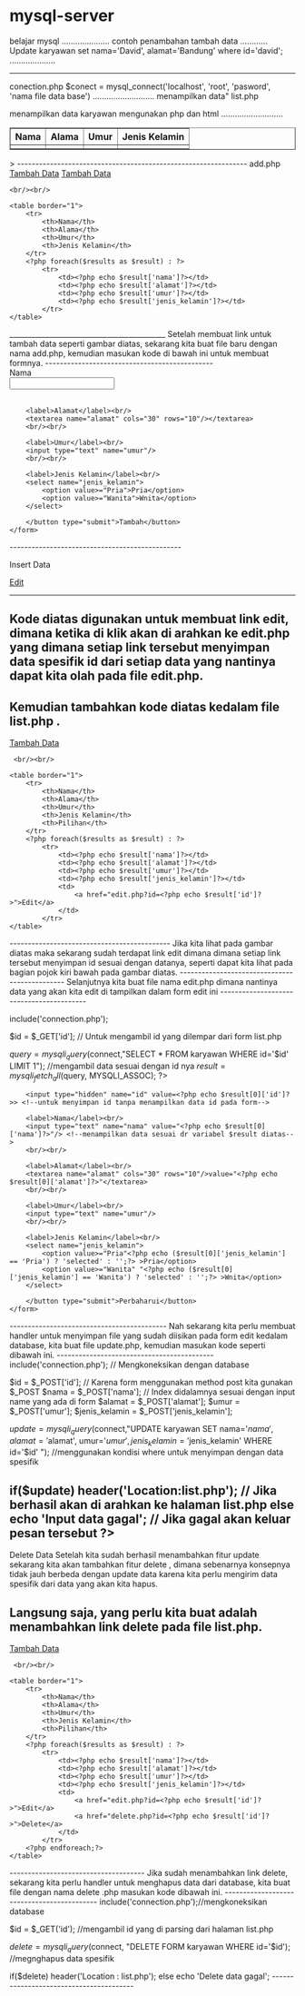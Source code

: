 # mysql-server
belajar mysql 
.....................
contoh penambahan tambah data 
............
Update karyawan set nama='David', alamat='Bandung' where id='david';
....................



-----------------------------
conection.php
$conect = mysql_connect('localhost',
'root',
'pasword',
'nama file data base')
...........................
menampilkan data"
list.php

menampilkan data karyawan mengunakan php dan html
...........................
<?php 

include ('connection.php'); 

$query = mysqli_query($connect,"SELECT * FROM nama data base");
$results = mysqli_fetch_all($query, MYSQLI_ASSOC);
?>

<html>
<body>
    <table border="1">
        <tr>
            <th>Nama</th>
            <th>Alama</th>
            <th>Umur</th>
            <th>Jenis Kelamin</th>
        </tr>
        <?php foreach($results as $result) : ?>
            <tr>
                <td><?php echo $result['nama']?></td>
                <td><?php echo $result['alamat']?></td>
                <td><?php echo $result['umur']?></td>
                <td><?php echo $result['jenis_kelamin']?></td>
            </tr>
        <?php endforeach ?>
    </table>
</body>
</html>
>
---------------------------------------------------------------
add.php
<a href="add.php">Tambah Data</a>

<?php 

include ('connection.php'); 

$query = mysqli_query($connect,"SELECT * FROM karyawan");
$results = mysqli_fetch_all($query, MYSQLI_ASSOC);
?>
<html>
<body>
    <a href="add.php">Tambah Data</a>  

    <br/><br/>

    <table border="1">
        <tr>
            <th>Nama</th>
            <th>Alama</th>
            <th>Umur</th>
            <th>Jenis Kelamin</th>
        </tr>
        <?php foreach($results as $result) : ?>
            <tr>
                <td><?php echo $result['nama']?></td>
                <td><?php echo $result['alamat']?></td>
                <td><?php echo $result['umur']?></td>
                <td><?php echo $result['jenis_kelamin']?></td>
            </tr>
    </table>
</body>
</html>
___________________________________________
Setelah membuat link 
untuk tambah data seperti 
gambar diatas, 
sekarang kita buat file 
baru dengan nama add.php, 
kemudian masukan
kode di bawah ini untuk
membuat formnya.
----------------------------------------------
<html>
    <form action="insert.php" method="post">
        <label>Nama</label><br/>
        <input type="text" name="nama"/>
        <br/><br/>

        <label>Alamat</label><br/>
        <textarea name="alamat" cols="30" rows="10"/></textarea>
        <br/><br/>

        <label>Umur</label><br/>
        <input type="text" name="umur"/>
        <br/><br/>

        <label>Jenis Kelamin</label><br/>
        <select name="jenis_kelamin">
            <option value>="Pria">Pria</option>
            <option value>="Wanita">Wnita</option>
        </select>

        </button type="submit">Tambah</button>
    </form>
</html>
-----------------------------------------------

Insert Data


<?php

include('connection.php');

//karena form menggunakan method post kita gunakan $_POST
$nama = $_POST['nama']; //index didalamnya sesuai dengan input name yang ada di form
$alamat = $_POST['alamat'];
$umur = $_POST['umur'];
$jenis_kelamin = $_POST['jenis_kelamin'];

$insert = mysqli_query($connect,"INSERT INTO karyawan SET nama='$nama', alamat='$alamat', umur='$umur', jenis_kelamin='$jenis_kelamin' "); 

if($insert) 
    header('Location:list.php'); //Jika berhasil akan di arahkan ke halaman list.php
else
    echo 'Input data gagal'; //jika gagal akan keluar pesan tersebut
Sekarang kita coba buka localhost/latihan-crud/add.php kemudian inputka
---------------------------------------------------------------
Update Data

Untuk melakukan update data sebenernya logic nya sama seperti yang sudah kita pelajari 
sebelumnya untuk melakukan edit data pada phpmyadmin, dimana kita d
apat mengedit data satu persatu sesuai dengan id datanya.

Yang perlu kita buat pertama adalah
 link untuk edit data,
kita buka file list.php kemudian
 kita tambahkan judul baru 
pada tabel dengan nama pilihan
 dimana didalamnya terdapat link edt.
__________________________________________________________
<td>
   <a href="edit.php?id=<?php echo $result['id']?>">Edit</a> 
</td>


--------------------------------------------------
Kode diatas digunakan untuk membuat link
edit, dimana ketika di klik akan di
arahkan ke edit.php yang dimana 
setiap link tersebut menyimpan data spesifik 
id dari setiap data yang 
nantinya dapat kita olah pada file edit.php.
-------------------------------------------------------
Kemudian tambahkan kode diatas kedalam file list.php .
-----------------------------------------------------------
<?php 

include ('connection.php'); 

$query = mysqli_query($connect,"SELECT * FROM karyawan");
$results = mysqli_fetch_all($query, MYSQLI_ASSOC);
?>

<html>
<body>
    <a href="add.php">Tambah Data</a>  

     <br/><br/>

    <table border="1">
        <tr>
            <th>Nama</th>
            <th>Alama</th>
            <th>Umur</th>
            <th>Jenis Kelamin</th>
            <th>Pilihan</th>
        </tr>
        <?php foreach($results as $result) : ?>
            <tr>
                <td><?php echo $result['nama']?></td>
                <td><?php echo $result['alamat']?></td>
                <td><?php echo $result['umur']?></td>
                <td><?php echo $result['jenis_kelamin']?></td>
                <td>
                    <a href="edit.php?id=<?php echo $result['id']?>">Edit</a> 
                </td>
            </tr>
    </table>
</body>
</html>
--------------------------------------------
Jika kita lihat pada gambar diatas
maka sekarang sudah terdapat link edit
dimana dimana setiap link tersebut
menyimpan id sesuai dengan datanya, 
seperti dapat kita lihat pada bagian
pojok kiri bawah pada gambar diatas.
----------------------------------------------
Selanjutnya kita buat file 
nama edit.php dimana nantinya
data yang akan kita edit di 
tampilkan dalam form edit ini
-----------------------------------------


include('connection.php');

$id = $_GET['id']; // Untuk mengambil id yang dilempar dari form list.php

$query = mysqli_query($connect,"SELECT * FROM karyawan WHERE id='$id' LIMIT 1"); //mengambil data sesuai dengan id nya
$result = mysqli_fetch_all($query, MYSQLI_ASSOC);
?>

<html>
    <form action="insert.php" method="post">

        <input type="hidden" name="id" value=<?php echo $result[0]['id']?>> <!--untuk menyimpan id tanpa menampilkan data id pada form-->

        <label>Nama</label><br/>
        <input type="text" name="nama" value="<?php echo $result[0]['nama']?>"/> <!--menampilkan data sesuai dr variabel $result diatas-->
        <br/><br/>

        <label>Alamat</label><br/>
        <textarea name="alamat" cols="30" rows="10"/>value="<?php echo $result[0]['alamat']?>"</textarea>
        <br/><br/>

        <label>Umur</label><br/>
        <input type="text" name="umur"/>
        <br/><br/>

        <label>Jenis Kelamin</label><br/>
        <select name="jenis_kelamin">
            <option value>="Pria"<?php echo ($result[0]['jenis_kelamin'] == 'Pria') ? 'selected' : '';?> >Pria</option>
            <option value>="Wanita" "<?php echo ($result[0]['jenis_kelamin'] == 'Wanita') ? 'selected' : '';?> >Wnita</option>
        </select>

        </button type="submit">Perbaharui</button>
    </form>
</html>
-------------------------------------------
Nah sekarang kita perlu membuat handler
untuk menyimpan file yang sudah diisikan
pada 
form edit kedalam database, kita buat 
file update.php, kemudian 
masukan kode seperti dibawah ini.
-------------------------------------------
<?php

include('connection.php'); // Mengkoneksikan dengan database

$id = $_POST['id'];
// Karena form menggunakan method post kita gunakan $_POST
$nama = $_POST['nama']; // Index didalamnya sesuai dengan input name yang ada di form
$alamat = $_POST['alamat'];
$umur = $_POST['umur'];
$jenis_kelamin = $_POST['jenis_kelamin'];

$update = mysqli_query($connect,"UPDATE karyawan SET nama='$nama', alamat='$alamat', umur='$umur', jenis_kelamin='$jenis_kelamin' WHERE id='$id' "); //menggunakan kondisi where untuk menyimpan dengan data spesifik

if($update) 
    header('Location:list.php'); // Jika berhasil akan di arahkan ke halaman list.php
else
    echo 'Input data gagal'; // Jika gagal akan keluar pesan tersebut
?>
----------------------------------------------------
Delete Data
Setelah kita sudah berhasil menambahkan 
fitur update sekarang kita akan tambahkan
fitur delete , dimana sebenarnya konsepnya 
tidak jauh berbeda dengan update 
data karena kita perlu mengirim
data spesifik dari data yang akan kita hapus.

Langsung saja, yang perlu kita 
buat adalah menambahkan 
link delete pada file list.php.
----------------------------------------
<?php 

include ('connection.php'); 

$query = mysqli_query($connect,"SELECT * FROM karyawan");
$results = mysqli_fetch_all($query, MYSQLI_ASSOC);
?>

<html>
<body>
    <a href="add.php">Tambah Data</a>  

     <br/><br/>

    <table border="1">
        <tr>
            <th>Nama</th>
            <th>Alama</th>
            <th>Umur</th>
            <th>Jenis Kelamin</th>
            <th>Pilihan</th>
        </tr>
        <?php foreach($results as $result) : ?>
            <tr>
                <td><?php echo $result['nama']?></td>
                <td><?php echo $result['alamat']?></td>
                <td><?php echo $result['umur']?></td>
                <td><?php echo $result['jenis_kelamin']?></td>
                <td>
                    <a href="edit.php?id=<?php echo $result['id']?>">Edit</a> 
                    <a href="delete.php?id=<?php echo $result['id']?>">Delete</a> 
                </td>
            </tr>
        <?php endforeach;?>
    </table>
</body>
</html>
-------------------------------------
Jika sudah menambahkan link delete,
sekarang kita perlu 
handler untuk menghapus data 
dari database, kita buat
file dengan nama delete
.php masukan kode dibawah ini.
-------------------------------------------
<?php

include('connection.php');//mengkoneksikan database

$id = $_GET('id'); //mengambil id yang di parsing dari halaman list.php

$delete = mysqli_query($connect, "DELETE FORM karyawan WHERE id='$id'); //megnghapus data spesifik

if($delete)
    header('Location : list.php'); 
else
    echo 'Delete data gagal';
    ----------------------------------------
